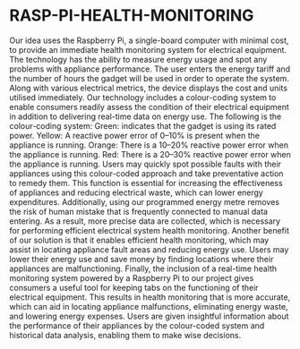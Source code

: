 # RASP-PI-HEALTH-MONITORING
Our idea uses the Raspberry Pi, a single-board computer with minimal cost, to provide an immediate health monitoring system for electrical equipment. The technology has the ability to measure energy usage and spot any problems with appliance performance. The user enters the energy tariff and the number of hours the gadget will be used in order to operate the system. Along with various electrical metrics, the device displays the cost and units utilised immediately. Our technology includes a colour-coding system to enable consumers readily assess the condition of their electrical equipment in addition to delivering real-time data on energy use. The following is the colour-coding system: Green: indicates that the gadget is using its rated power. Yellow: A reactive power error of 0–10% is present when the appliance is running. Orange: There is a 10–20% reactive power error when the appliance is running. Red: There is a 20–30% reactive power error when the appliance is running. Users may quickly spot possible faults with their appliances using this colour-coded approach and take preventative action to remedy them. This function is essential for increasing the effectiveness of appliances and reducing electrical waste, which can lower energy expenditures. Additionally, using our programmed energy metre removes the risk of human mistake that is frequently connected to manual data entering. As a result, more precise data are collected, which is necessary for performing efficient electrical system health monitoring. Another benefit of our solution is that it enables efficient health monitoring, which may assist in locating appliance fault areas and reducing energy use. Users may lower their energy use and save money by finding locations where their appliances are malfunctioning. Finally, the inclusion of a real-time health monitoring system powered by a Raspberry Pi to our project gives consumers a useful tool for keeping tabs on the functioning of their electrical equipment. This results in health monitoring that is more accurate, which can aid in locating appliance malfunctions, eliminating energy waste, and lowering energy expenses. Users are given insightful information about the performance of their appliances by the colour-coded system and historical data analysis, enabling them to make wise decisions.
